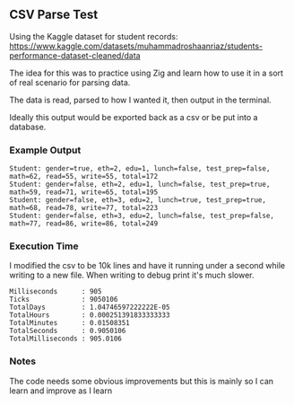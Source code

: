 ## CSV Parse Test
Using the Kaggle dataset for student records: https://www.kaggle.com/datasets/muhammadroshaanriaz/students-performance-dataset-cleaned/data

The idea for this was to practice using Zig and learn how to use it in a sort of real scenario for parsing data.

The data is read, parsed to how I wanted it, then output in the terminal.

Ideally this output would be exported back as a csv or be put into a database.

### Example Output
```
Student: gender=true, eth=2, edu=1, lunch=false, test_prep=false, math=62, read=55, write=55, total=172
Student: gender=false, eth=2, edu=1, lunch=false, test_prep=true, math=59, read=71, write=65, total=195
Student: gender=false, eth=3, edu=2, lunch=true, test_prep=true, math=68, read=78, write=77, total=223
Student: gender=false, eth=3, edu=2, lunch=false, test_prep=false, math=77, read=86, write=86, total=249
```

### Execution Time
I modified the csv to be 10k lines and have it running under a second while writing to a new file. When writing to debug print it's much slower.

```
Milliseconds      : 905
Ticks             : 9050106
TotalDays         : 1.04746597222222E-05
TotalHours        : 0.000251391833333333
TotalMinutes      : 0.01508351
TotalSeconds      : 0.9050106
TotalMilliseconds : 905.0106
```

### Notes
The code needs some obvious improvements but this is mainly so I can learn and improve as I learn